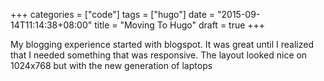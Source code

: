 +++
categories = ["code"]
tags = ["hugo"]
date = "2015-09-14T11:14:38+08:00"
title = "Moving To Hugo"
draft = true
+++

My blogging experience started with blogspot. It was great until I realized that I needed something that was responsive. 
The layout looked nice on 1024x768 but with the new generation of laptops 